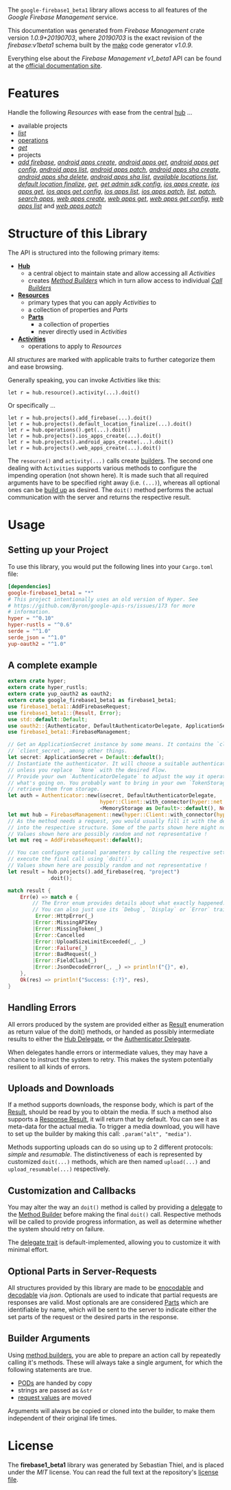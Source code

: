 <!---
DO NOT EDIT !
This file was generated automatically from 'src/mako/api/README.md.mako'
DO NOT EDIT !
-->
The `google-firebase1_beta1` library allows access to all features of the *Google Firebase Management* service.

This documentation was generated from *Firebase Management* crate version *1.0.9+20190703*, where *20190703* is the exact revision of the *firebase:v1beta1* schema built by the [mako](http://www.makotemplates.org/) code generator *v1.0.9*.

Everything else about the *Firebase Management* *v1_beta1* API can be found at the
[official documentation site](https://firebase.google.com).
# Features

Handle the following *Resources* with ease from the central [hub](https://docs.rs/google-firebase1_beta1/1.0.9+20190703/google_firebase1_beta1/struct.FirebaseManagement.html) ... 

* available projects
 * [*list*](https://docs.rs/google-firebase1_beta1/1.0.9+20190703/google_firebase1_beta1/struct.AvailableProjectListCall.html)
* [operations](https://docs.rs/google-firebase1_beta1/1.0.9+20190703/google_firebase1_beta1/struct.Operation.html)
 * [*get*](https://docs.rs/google-firebase1_beta1/1.0.9+20190703/google_firebase1_beta1/struct.OperationGetCall.html)
* projects
 * [*add firebase*](https://docs.rs/google-firebase1_beta1/1.0.9+20190703/google_firebase1_beta1/struct.ProjectAddFirebaseCall.html), [*android apps create*](https://docs.rs/google-firebase1_beta1/1.0.9+20190703/google_firebase1_beta1/struct.ProjectAndroidAppCreateCall.html), [*android apps get*](https://docs.rs/google-firebase1_beta1/1.0.9+20190703/google_firebase1_beta1/struct.ProjectAndroidAppGetCall.html), [*android apps get config*](https://docs.rs/google-firebase1_beta1/1.0.9+20190703/google_firebase1_beta1/struct.ProjectAndroidAppGetConfigCall.html), [*android apps list*](https://docs.rs/google-firebase1_beta1/1.0.9+20190703/google_firebase1_beta1/struct.ProjectAndroidAppListCall.html), [*android apps patch*](https://docs.rs/google-firebase1_beta1/1.0.9+20190703/google_firebase1_beta1/struct.ProjectAndroidAppPatchCall.html), [*android apps sha create*](https://docs.rs/google-firebase1_beta1/1.0.9+20190703/google_firebase1_beta1/struct.ProjectAndroidAppShaCreateCall.html), [*android apps sha delete*](https://docs.rs/google-firebase1_beta1/1.0.9+20190703/google_firebase1_beta1/struct.ProjectAndroidAppShaDeleteCall.html), [*android apps sha list*](https://docs.rs/google-firebase1_beta1/1.0.9+20190703/google_firebase1_beta1/struct.ProjectAndroidAppShaListCall.html), [*available locations list*](https://docs.rs/google-firebase1_beta1/1.0.9+20190703/google_firebase1_beta1/struct.ProjectAvailableLocationListCall.html), [*default location finalize*](https://docs.rs/google-firebase1_beta1/1.0.9+20190703/google_firebase1_beta1/struct.ProjectDefaultLocationFinalizeCall.html), [*get*](https://docs.rs/google-firebase1_beta1/1.0.9+20190703/google_firebase1_beta1/struct.ProjectGetCall.html), [*get admin sdk config*](https://docs.rs/google-firebase1_beta1/1.0.9+20190703/google_firebase1_beta1/struct.ProjectGetAdminSdkConfigCall.html), [*ios apps create*](https://docs.rs/google-firebase1_beta1/1.0.9+20190703/google_firebase1_beta1/struct.ProjectIosAppCreateCall.html), [*ios apps get*](https://docs.rs/google-firebase1_beta1/1.0.9+20190703/google_firebase1_beta1/struct.ProjectIosAppGetCall.html), [*ios apps get config*](https://docs.rs/google-firebase1_beta1/1.0.9+20190703/google_firebase1_beta1/struct.ProjectIosAppGetConfigCall.html), [*ios apps list*](https://docs.rs/google-firebase1_beta1/1.0.9+20190703/google_firebase1_beta1/struct.ProjectIosAppListCall.html), [*ios apps patch*](https://docs.rs/google-firebase1_beta1/1.0.9+20190703/google_firebase1_beta1/struct.ProjectIosAppPatchCall.html), [*list*](https://docs.rs/google-firebase1_beta1/1.0.9+20190703/google_firebase1_beta1/struct.ProjectListCall.html), [*patch*](https://docs.rs/google-firebase1_beta1/1.0.9+20190703/google_firebase1_beta1/struct.ProjectPatchCall.html), [*search apps*](https://docs.rs/google-firebase1_beta1/1.0.9+20190703/google_firebase1_beta1/struct.ProjectSearchAppCall.html), [*web apps create*](https://docs.rs/google-firebase1_beta1/1.0.9+20190703/google_firebase1_beta1/struct.ProjectWebAppCreateCall.html), [*web apps get*](https://docs.rs/google-firebase1_beta1/1.0.9+20190703/google_firebase1_beta1/struct.ProjectWebAppGetCall.html), [*web apps get config*](https://docs.rs/google-firebase1_beta1/1.0.9+20190703/google_firebase1_beta1/struct.ProjectWebAppGetConfigCall.html), [*web apps list*](https://docs.rs/google-firebase1_beta1/1.0.9+20190703/google_firebase1_beta1/struct.ProjectWebAppListCall.html) and [*web apps patch*](https://docs.rs/google-firebase1_beta1/1.0.9+20190703/google_firebase1_beta1/struct.ProjectWebAppPatchCall.html)




# Structure of this Library

The API is structured into the following primary items:

* **[Hub](https://docs.rs/google-firebase1_beta1/1.0.9+20190703/google_firebase1_beta1/struct.FirebaseManagement.html)**
    * a central object to maintain state and allow accessing all *Activities*
    * creates [*Method Builders*](https://docs.rs/google-firebase1_beta1/1.0.9+20190703/google_firebase1_beta1/trait.MethodsBuilder.html) which in turn
      allow access to individual [*Call Builders*](https://docs.rs/google-firebase1_beta1/1.0.9+20190703/google_firebase1_beta1/trait.CallBuilder.html)
* **[Resources](https://docs.rs/google-firebase1_beta1/1.0.9+20190703/google_firebase1_beta1/trait.Resource.html)**
    * primary types that you can apply *Activities* to
    * a collection of properties and *Parts*
    * **[Parts](https://docs.rs/google-firebase1_beta1/1.0.9+20190703/google_firebase1_beta1/trait.Part.html)**
        * a collection of properties
        * never directly used in *Activities*
* **[Activities](https://docs.rs/google-firebase1_beta1/1.0.9+20190703/google_firebase1_beta1/trait.CallBuilder.html)**
    * operations to apply to *Resources*

All *structures* are marked with applicable traits to further categorize them and ease browsing.

Generally speaking, you can invoke *Activities* like this:

```Rust,ignore
let r = hub.resource().activity(...).doit()
```

Or specifically ...

```ignore
let r = hub.projects().add_firebase(...).doit()
let r = hub.projects().default_location_finalize(...).doit()
let r = hub.operations().get(...).doit()
let r = hub.projects().ios_apps_create(...).doit()
let r = hub.projects().android_apps_create(...).doit()
let r = hub.projects().web_apps_create(...).doit()
```

The `resource()` and `activity(...)` calls create [builders][builder-pattern]. The second one dealing with `Activities` 
supports various methods to configure the impending operation (not shown here). It is made such that all required arguments have to be 
specified right away (i.e. `(...)`), whereas all optional ones can be [build up][builder-pattern] as desired.
The `doit()` method performs the actual communication with the server and returns the respective result.

# Usage

## Setting up your Project

To use this library, you would put the following lines into your `Cargo.toml` file:

```toml
[dependencies]
google-firebase1_beta1 = "*"
# This project intentionally uses an old version of Hyper. See
# https://github.com/Byron/google-apis-rs/issues/173 for more
# information.
hyper = "^0.10"
hyper-rustls = "^0.6"
serde = "^1.0"
serde_json = "^1.0"
yup-oauth2 = "^1.0"
```

## A complete example

```Rust
extern crate hyper;
extern crate hyper_rustls;
extern crate yup_oauth2 as oauth2;
extern crate google_firebase1_beta1 as firebase1_beta1;
use firebase1_beta1::AddFirebaseRequest;
use firebase1_beta1::{Result, Error};
use std::default::Default;
use oauth2::{Authenticator, DefaultAuthenticatorDelegate, ApplicationSecret, MemoryStorage};
use firebase1_beta1::FirebaseManagement;

// Get an ApplicationSecret instance by some means. It contains the `client_id` and 
// `client_secret`, among other things.
let secret: ApplicationSecret = Default::default();
// Instantiate the authenticator. It will choose a suitable authentication flow for you, 
// unless you replace  `None` with the desired Flow.
// Provide your own `AuthenticatorDelegate` to adjust the way it operates and get feedback about 
// what's going on. You probably want to bring in your own `TokenStorage` to persist tokens and
// retrieve them from storage.
let auth = Authenticator::new(&secret, DefaultAuthenticatorDelegate,
                              hyper::Client::with_connector(hyper::net::HttpsConnector::new(hyper_rustls::TlsClient::new())),
                              <MemoryStorage as Default>::default(), None);
let mut hub = FirebaseManagement::new(hyper::Client::with_connector(hyper::net::HttpsConnector::new(hyper_rustls::TlsClient::new())), auth);
// As the method needs a request, you would usually fill it with the desired information
// into the respective structure. Some of the parts shown here might not be applicable !
// Values shown here are possibly random and not representative !
let mut req = AddFirebaseRequest::default();

// You can configure optional parameters by calling the respective setters at will, and
// execute the final call using `doit()`.
// Values shown here are possibly random and not representative !
let result = hub.projects().add_firebase(req, "project")
             .doit();

match result {
    Err(e) => match e {
        // The Error enum provides details about what exactly happened.
        // You can also just use its `Debug`, `Display` or `Error` traits
         Error::HttpError(_)
        |Error::MissingAPIKey
        |Error::MissingToken(_)
        |Error::Cancelled
        |Error::UploadSizeLimitExceeded(_, _)
        |Error::Failure(_)
        |Error::BadRequest(_)
        |Error::FieldClash(_)
        |Error::JsonDecodeError(_, _) => println!("{}", e),
    },
    Ok(res) => println!("Success: {:?}", res),
}

```
## Handling Errors

All errors produced by the system are provided either as [Result](https://docs.rs/google-firebase1_beta1/1.0.9+20190703/google_firebase1_beta1/enum.Result.html) enumeration as return value of 
the doit() methods, or handed as possibly intermediate results to either the 
[Hub Delegate](https://docs.rs/google-firebase1_beta1/1.0.9+20190703/google_firebase1_beta1/trait.Delegate.html), or the [Authenticator Delegate](https://docs.rs/yup-oauth2/*/yup_oauth2/trait.AuthenticatorDelegate.html).

When delegates handle errors or intermediate values, they may have a chance to instruct the system to retry. This 
makes the system potentially resilient to all kinds of errors.

## Uploads and Downloads
If a method supports downloads, the response body, which is part of the [Result](https://docs.rs/google-firebase1_beta1/1.0.9+20190703/google_firebase1_beta1/enum.Result.html), should be
read by you to obtain the media.
If such a method also supports a [Response Result](https://docs.rs/google-firebase1_beta1/1.0.9+20190703/google_firebase1_beta1/trait.ResponseResult.html), it will return that by default.
You can see it as meta-data for the actual media. To trigger a media download, you will have to set up the builder by making
this call: `.param("alt", "media")`.

Methods supporting uploads can do so using up to 2 different protocols: 
*simple* and *resumable*. The distinctiveness of each is represented by customized 
`doit(...)` methods, which are then named `upload(...)` and `upload_resumable(...)` respectively.

## Customization and Callbacks

You may alter the way an `doit()` method is called by providing a [delegate](https://docs.rs/google-firebase1_beta1/1.0.9+20190703/google_firebase1_beta1/trait.Delegate.html) to the 
[Method Builder](https://docs.rs/google-firebase1_beta1/1.0.9+20190703/google_firebase1_beta1/trait.CallBuilder.html) before making the final `doit()` call. 
Respective methods will be called to provide progress information, as well as determine whether the system should 
retry on failure.

The [delegate trait](https://docs.rs/google-firebase1_beta1/1.0.9+20190703/google_firebase1_beta1/trait.Delegate.html) is default-implemented, allowing you to customize it with minimal effort.

## Optional Parts in Server-Requests

All structures provided by this library are made to be [enocodable](https://docs.rs/google-firebase1_beta1/1.0.9+20190703/google_firebase1_beta1/trait.RequestValue.html) and 
[decodable](https://docs.rs/google-firebase1_beta1/1.0.9+20190703/google_firebase1_beta1/trait.ResponseResult.html) via *json*. Optionals are used to indicate that partial requests are responses 
are valid.
Most optionals are are considered [Parts](https://docs.rs/google-firebase1_beta1/1.0.9+20190703/google_firebase1_beta1/trait.Part.html) which are identifiable by name, which will be sent to 
the server to indicate either the set parts of the request or the desired parts in the response.

## Builder Arguments

Using [method builders](https://docs.rs/google-firebase1_beta1/1.0.9+20190703/google_firebase1_beta1/trait.CallBuilder.html), you are able to prepare an action call by repeatedly calling it's methods.
These will always take a single argument, for which the following statements are true.

* [PODs][wiki-pod] are handed by copy
* strings are passed as `&str`
* [request values](https://docs.rs/google-firebase1_beta1/1.0.9+20190703/google_firebase1_beta1/trait.RequestValue.html) are moved

Arguments will always be copied or cloned into the builder, to make them independent of their original life times.

[wiki-pod]: http://en.wikipedia.org/wiki/Plain_old_data_structure
[builder-pattern]: http://en.wikipedia.org/wiki/Builder_pattern
[google-go-api]: https://github.com/google/google-api-go-client

# License
The **firebase1_beta1** library was generated by Sebastian Thiel, and is placed 
under the *MIT* license.
You can read the full text at the repository's [license file][repo-license].

[repo-license]: https://github.com/Byron/google-apis-rsblob/master/LICENSE.md
